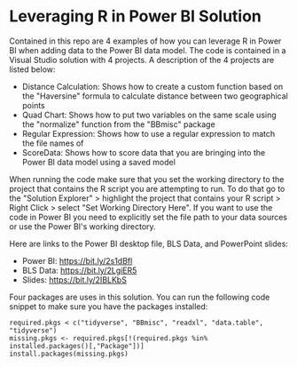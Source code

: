 # Leveraging R in Power BI Solution

Contained in this repo are 4 examples of how you can leverage R in Power BI when adding data to the Power BI data model. The code is contained in a Visual Studio solution with 4 projects. A description of the 4 projects are listed below:

* Distance Calculation:  Shows how to create a custom function based on the "Haversine" formula to calculate distance between two geographical points
* Quad Chart:  Shows how to put two variables on the same scale using the "normalize" function from the "BBmisc" package
* Regular Expression:  Shows how to use a regular expression to match the file names of 
* ScoreData:  Shows how to score data that you are bringing into the Power BI data model using a saved model

When running the code make sure that you set the working directory to the project that contains the R script you are attempting to run. To do that go to the "Solution Explorer" > highlight the project that contains your R script > Right Click > select "Set Working Directory Here". If you want to use the code in Power BI you need to explicitly set the file path to your data sources or use the Power BI's working directory.

Here are links to the Power BI desktop file, BLS Data, and PowerPoint slides:

* Power BI:  https://bit.ly/2s1dBfl
* BLS Data:  https://bit.ly/2LgiER5
* Slides:  https://bit.ly/2IBLKbS

Four packages are uses in this solution. You can run the following code snippet to make sure you have the packages installed:

```{r}
required.pkgs < c("tidyverse", "BBmisc", "readxl", "data.table", "tidyverse")
missing.pkgs <- required.pkgs[!(required.pkgs %in% installed.packages()[,"Package"])]
install.packages(missing.pkgs)
```
